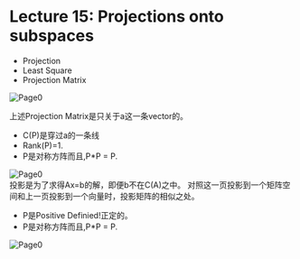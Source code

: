 # Lecture 15: Projections onto subspaces
* Projection
* Least Square
* Projection Matrix


![Page0](https://github.com/zhukuixi/RainyNight/blob/master/LinearAlgebra/Images/L15_1.jpg)

上述Projection Matrix是只关于a这一条vector的。  
* C(P)是穿过a的一条线  
* Rank(P)=1.  
* P是对称方阵而且,P*P = P.    



![Page0](https://github.com/zhukuixi/RainyNight/blob/master/LinearAlgebra/Images/L15_2.jpg)  
投影是为了求得Ax=b的解，即便b不在C(A)之中。
对照这一页投影到一个矩阵空间和上一页投影到一个向量时，投影矩阵的相似之处。  
* P是Positive Definied!正定的。  
* P是对称方阵而且,P*P = P.      

![Page0](https://github.com/zhukuixi/RainyNight/blob/master/LinearAlgebra/Images/L15_3.jpg)  